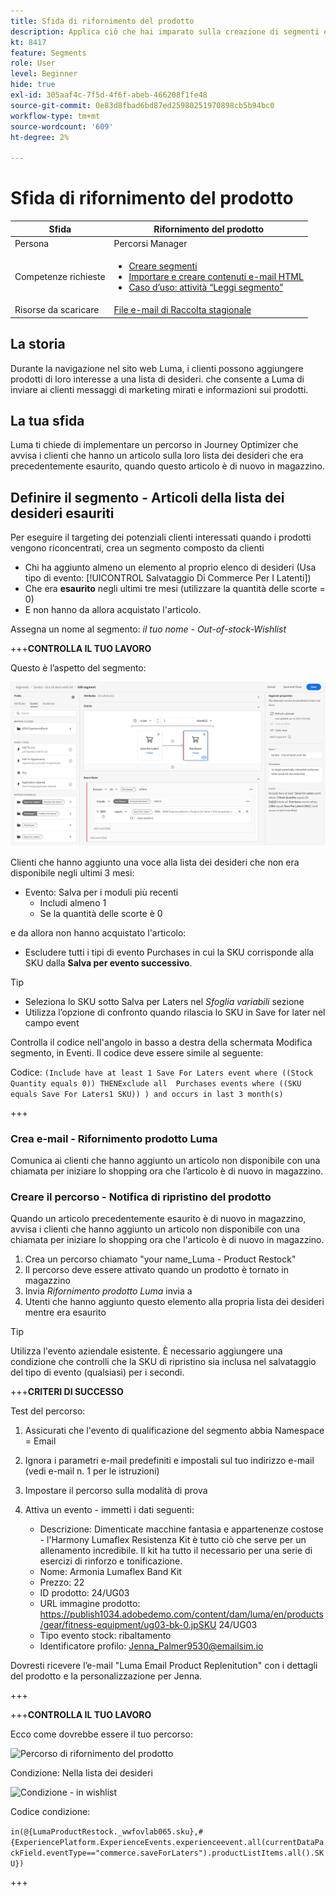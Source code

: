 ```yaml
---
title: Sfida di rifornimento del prodotto
description: Applica ciò che hai imparato sulla creazione di segmenti e verifica le tue abilità.
kt: 8417
feature: Segments
role: User
level: Beginner
hide: true
exl-id: 305aaf4c-7f5d-4f6f-abeb-466208f1fe48
source-git-commit: 0e83d8fbad6bd87ed25980251970898cb5b94bc0
workflow-type: tm+mt
source-wordcount: '609'
ht-degree: 2%

---
```


# Sfida di rifornimento del prodotto

| Sfida | Rifornimento del prodotto |
|---|---|
| Persona | Percorsi Manager |
| Competenze richieste | <ul><li>[Creare segmenti](https://experienceleague.adobe.com/docs/journey-optimizer-learn/tutorials/create-segments.html?lang=en)</li><li> [Importare e creare contenuti e-mail HTML](https://experienceleague.adobe.com/docs/journey-optimizer-learn/tutorials/create-messages/import-and-author-html-email-content.html?lang=en)</li><li>[Caso d’uso: attività “Leggi segmento”](https://experienceleague.adobe.com/docs/journey-optimizer-learn/tutorials/create-journeys/use-case-read-segment.html?lang=en)</li> |
| Risorse da scaricare | [File e-mail di Raccolta stagionale](/help/challenges/assets/email-assets/emails-seasonal-collection-announcement.zip) |

## La storia

Durante la navigazione nel sito web Luma, i clienti possono aggiungere prodotti di loro interesse a una lista di desideri. che consente a Luma di inviare ai clienti messaggi di marketing mirati e informazioni sui prodotti.

## La tua sfida

Luma ti chiede di implementare un percorso in Journey Optimizer che avvisa i clienti che hanno un articolo sulla loro lista dei desideri che era precedentemente esaurito, quando questo articolo è di nuovo in magazzino.

## Definire il segmento - Articoli della lista dei desideri esauriti

Per eseguire il targeting dei potenziali clienti interessati quando i prodotti vengono riconcentrati, crea un segmento composto da clienti

* Chi ha aggiunto almeno un elemento al proprio elenco di desideri (Usa tipo di evento: [!UICONTROL Salvataggio Di Commerce Per I Latenti])
* Che era **esaurito** negli ultimi tre mesi (utilizzare la quantità delle scorte = 0)
* E non hanno da allora acquistato l&#39;articolo.

Assegna un nome al segmento: *il tuo nome - Out-of-stock-Wishlist*

+++**CONTROLLA IL TUO LAVORO**

Questo è l’aspetto del segmento:

![Segmento - Articoli della lista dei desideri esauriti](/help/challenges/assets/C1-S2.png)

Clienti che hanno aggiunto una voce alla lista dei desideri che non era disponibile negli ultimi 3 mesi:

* Evento: Salva per i moduli più recenti
   * Includi almeno 1
   * Se la quantità delle scorte è 0

e da allora non hanno acquistato l&#39;articolo:

* Escludere tutti i tipi di evento Purchases in cui la SKU corrisponde alla SKU dalla **Salva per evento successivo**.

>[!TIP]
> * Seleziona lo SKU sotto Salva per Laters nel *Sfoglia variabili* sezione
> * Utilizza l’opzione di confronto quando rilascia lo SKU in Save for later nel campo event


Controlla il codice nell&#39;angolo in basso a destra della schermata Modifica segmento, in Eventi. Il codice deve essere simile al seguente:

Codice:
```(Include have at least 1 Save For Laters event where ((Stock Quantity equals 0)) THENExclude all  Purchases events where ((SKU equals Save For Laters1 SKU)) ) and occurs in last 3 month(s)```

+++

### Crea e-mail - Rifornimento prodotto Luma

Comunica ai clienti che hanno aggiunto un articolo non disponibile con una chiamata per iniziare lo shopping ora che l’articolo è di nuovo in magazzino.

### Creare il percorso - Notifica di ripristino del prodotto

Quando un articolo precedentemente esaurito è di nuovo in magazzino, avvisa i clienti che hanno aggiunto un articolo non disponibile con una chiamata per iniziare lo shopping ora che l&#39;articolo è di nuovo in magazzino.

1. Crea un percorso chiamato &quot;your name_Luma - Product Restock&quot;
1. Il percorso deve essere attivato quando un prodotto è tornato in magazzino
1. Invia *Rifornimento prodotto Luma* invia a
1. Utenti che hanno aggiunto questo elemento alla propria lista dei desideri mentre era esaurito

>[!TIP]
>
> Utilizza l&#39;evento aziendale esistente. È necessario aggiungere una condizione che controlli che la SKU di ripristino sia inclusa nel salvataggio del tipo di evento (qualsiasi) per i secondi.

+++**CRITERI DI SUCCESSO**

Test del percorso:

1. Assicurati che l&#39;evento di qualificazione del segmento abbia Namespace = Email
1. Ignora i parametri e-mail predefiniti e impostali sul tuo indirizzo e-mail (vedi e-mail n. 1 per le istruzioni)
1. Impostare il percorso sulla modalità di prova
1. Attiva un evento - immetti i dati seguenti:

   * Descrizione: Dimenticate macchine fantasia e appartenenze costose - l&#39;Harmony Lumaflex Resistenza Kit è tutto ciò che serve per un allenamento incredibile. Il kit ha tutto il necessario per una serie di esercizi di rinforzo e tonificazione.
   * Nome: Armonia Lumaflex Band Kit
   * Prezzo: 22
   * ID prodotto: 24/UG03
   * URL immagine prodotto: https://publish1034.adobedemo.com/content/dam/luma/en/products/gear/fitness-equipment/ug03-bk-0.jpSKU 24/UG03
   * Tipo evento stock: ribaltamento
   * Identificatore profilo: Jenna_Palmer9530@emailsim.io

Dovresti ricevere l’e-mail &quot;Luma Email Product Replenitution&quot; con i dettagli del prodotto e la personalizzazione per Jenna.

+++

+++**CONTROLLA IL TUO LAVORO**

Ecco come dovrebbe essere il tuo percorso:

![Percorso di rifornimento del prodotto](/help/challenges/assets/c3-j3-journey.png)

Condizione: Nella lista dei desideri

![Condizione - in wishlist](/help/challenges/assets/c3-j3-condition.png)

Codice condizione:

```in(@{LumaProductRestock._wwfovlab065.sku},#{ExperiencePlatform.ExperienceEvents.experienceevent.all(currentDataPackField.eventType=="commerce.saveForLaters").productListItems.all().SKU})```

+++
